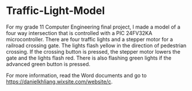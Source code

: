 # Traffic-Light-Model

For my grade 11 Computer Engineering final project, I made a model of a four way intersection that is controlled with a PIC 24FV32KA microcontroller. There are four traffic lights and a stepper motor for a railroad crossing gate. The lights flash yellow in the direction of pedestrian crossing. If the crossing button is pressed, the stepper motor lowers the gate and the lights flash red. There is also flashing green lights if the advanced green button is pressed.

For more information, read the Word documents and go to https://danielkhliang.wixsite.com/website/c.